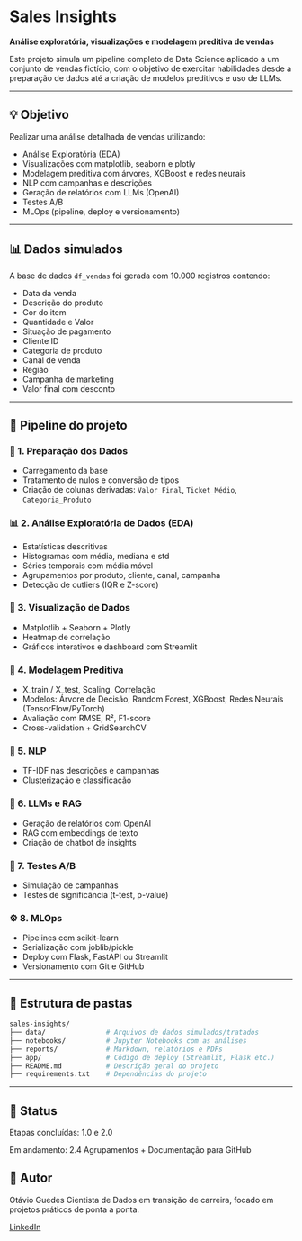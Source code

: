 # Sales Insights

**Análise exploratória, visualizações e modelagem preditiva de vendas**

Este projeto simula um pipeline completo de Data Science aplicado a um conjunto de vendas fictício, com o objetivo de exercitar habilidades desde a preparação de dados até a criação de modelos preditivos e uso de LLMs.

---

## 💡 Objetivo

Realizar uma análise detalhada de vendas utilizando:

- Análise Exploratória (EDA)
- Visualizações com matplotlib, seaborn e plotly
- Modelagem preditiva com árvores, XGBoost e redes neurais
- NLP com campanhas e descrições
- Geração de relatórios com LLMs (OpenAI)
- Testes A/B
- MLOps (pipeline, deploy e versionamento)

---

## 📊 Dados simulados

A base de dados `df_vendas` foi gerada com 10.000 registros contendo:

- Data da venda  
- Descrição do produto  
- Cor do item  
- Quantidade e Valor  
- Situação de pagamento  
- Cliente ID  
- Categoria de produto  
- Canal de venda  
- Região  
- Campanha de marketing  
- Valor final com desconto

---

## 🔁 Pipeline do projeto

### 📁 1. Preparação dos Dados

- Carregamento da base
- Tratamento de nulos e conversão de tipos
- Criação de colunas derivadas: `Valor_Final`, `Ticket_Médio`, `Categoria_Produto`

### 📊 2. Análise Exploratória de Dados (EDA)

- Estatísticas descritivas
- Histogramas com média, mediana e std
- Séries temporais com média móvel
- Agrupamentos por produto, cliente, canal, campanha
- Detecção de outliers (IQR e Z-score)

### 🔢 3. Visualização de Dados

- Matplotlib + Seaborn + Plotly
- Heatmap de correlação
- Gráficos interativos e dashboard com Streamlit

### 🤖 4. Modelagem Preditiva

- X_train / X_test, Scaling, Correlação
- Modelos: Árvore de Decisão, Random Forest, XGBoost, Redes Neurais (TensorFlow/PyTorch)
- Avaliação com RMSE, R², F1-score
- Cross-validation + GridSearchCV

### 💬 5. NLP

- TF-IDF nas descrições e campanhas
- Clusterização e classificação

### 🧠 6. LLMs e RAG

- Geração de relatórios com OpenAI
- RAG com embeddings de texto
- Criação de chatbot de insights

### 🧪 7. Testes A/B

- Simulação de campanhas
- Testes de significância (t-test, p-value)

### ⚙️ 8. MLOps

- Pipelines com scikit-learn
- Serialização com joblib/pickle
- Deploy com Flask, FastAPI ou Streamlit
- Versionamento com Git e GitHub

---

## 📂 Estrutura de pastas

```bash
sales-insights/
├── data/               # Arquivos de dados simulados/tratados
├── notebooks/          # Jupyter Notebooks com as análises
├── reports/            # Markdown, relatórios e PDFs
├── app/                # Código de deploy (Streamlit, Flask etc.)
├── README.md           # Descrição geral do projeto
├── requirements.txt    # Dependências do projeto
```
---

## 🚀 Status
Etapas concluídas: 1.0 e 2.0

Em andamento: 2.4 Agrupamentos + Documentação para GitHub

## 📅 Autor
Otávio Guedes
Cientista de Dados em transição de carreira, focado em projetos práticos de ponta a ponta.

[LinkedIn](https://www.linkedin.com/in/otaviomendesguedes/)

